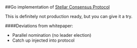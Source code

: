 ##Go implementation of [Stellar Consensus Protocol](https://www.stellar.org/papers/stellar-consensus-protocol.pdf)

This is definitely not production ready, but you can give it a try.

####Deviations from whitepaper:
* Parallel nomination (no leader election)
* Catch up injected into protocol